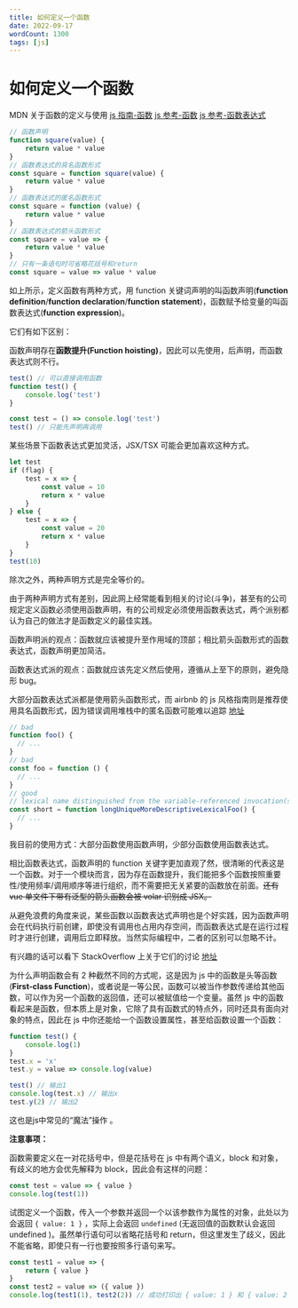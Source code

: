 ```yaml
---
title: 如何定义一个函数
date: 2022-09-17
wordCount: 1300
tags: [js]
---
```


# 如何定义一个函数

MDN 关于函数的定义与使用 [js 指南-函数](https://developer.mozilla.org/zh-CN/docs/Web/JavaScript/Guide/Functions) [js 参考-函数](https://developer.mozilla.org/zh-CN/docs/Web/JavaScript/Reference/Functions) [js 参考-函数表达式](https://developer.mozilla.org/zh-CN/docs/Web/JavaScript/Reference/Operators/function)

```javascript
// 函数声明
function square(value) {
	return value * value
}
// 函数表达式的具名函数形式
const square = function square(value) {
	return value * value
}
// 函数表达式的匿名函数形式
const square = function (value) {
	return value * value
}
// 函数表达式的箭头函数形式
const square = value => {
	return value * value
}
// 只有一条语句时可省略花括号和return
const square = value => value * value
```

如上所示，定义函数有两种方式，用 function 关键词声明的叫函数声明(**function definition**/**function declaration**/**function statement**)，函数赋予给变量的叫函数表达式(**function expression**)。

它们有如下区别：

函数声明存在**函数提升(Function hoisting)**，因此可以先使用，后声明，而函数表达式则不行。

```javascript
test() // 可以直接调用函数
function test() {
	console.log('test')
}

const test = () => console.log('test')
test() // 只能先声明再调用
```

某些场景下函数表达式更加灵活，JSX/TSX 可能会更加喜欢这种方式。

```javascript
let test
if (flag) {
	test = x => {
		const value = 10
		return x * value
	}
} else {
	test = x => {
		const value = 20
		return x * value
	}
}
test(10)
```

除次之外，两种声明方式是完全等价的。

由于两种声明方式有差别，因此网上经常能看到相关的讨论(斗争)，甚至有的公司规定定义函数必须使用函数声明，有的公司规定必须使用函数表达式，两个派别都认为自己的做法才是函数定义的最佳实践。

函数声明派的观点：函数就应该被提升至作用域的顶部；相比箭头函数形式的函数表达式，函数声明更加简洁。

函数表达式派的观点：函数就应该先定义然后使用，遵循从上至下的原则，避免隐形 bug。

大部分函数表达式派都是使用箭头函数形式，而 airbnb 的 js 风格指南则是推荐使用具名函数形式，因为错误调用堆栈中的匿名函数可能难以追踪 [地址](https://github.com/airbnb/javascript#functions)

```javascript
// bad
function foo() {
  // ...
}
// bad
const foo = function () {
  // ...
}
// good
// lexical name distinguished from the variable-referenced invocation(s)
const short = function longUniqueMoreDescriptiveLexicalFoo() {
  // ...
}
```

我目前的使用方式：大部分函数使用函数声明，少部分函数使用函数表达式。

相比函数表达式，函数声明的 function 关键字更加直观了然，很清晰的代表这是一个函数。对于一个模块而言，因为存在函数提升，我们能把多个函数按照重要性/使用频率/调用顺序等进行组织，而不需要把无关紧要的函数放在前面。~~还有 vue 单文件下带有泛型的箭头函数会被 volar 识别成 JSX。~~

从避免浪费的角度来说，某些函数以函数表达式声明也是个好实践，因为函数声明会在代码执行前创建，即使没有调用也占用内存空间，而函数表达式是在运行过程时才进行创建，调用后立即释放。当然实际编程中，二者的区别可以忽略不计。

有兴趣的话可以看下 StackOverflow 上关于它们的讨论 [地址](https://stackoverflow.com/questions/336859/var-functionname-function-vs-function-functionname)

为什么声明函数会有 2 种截然不同的方式呢，这是因为 js 中的函数是头等函数(**First-class Function**)，或者说是一等公民，函数可以被当作参数传递给其他函数，可以作为另一个函数的返回值，还可以被赋值给一个变量。虽然 js 中的函数看起来是函数，但本质上是对象，它除了具有函数式的特点外，同时还具有面向对象的特点，因此在 js 中你还能给一个函数设置属性，甚至给函数设置一个函数：

```javascript
function test() {
	console.log(1)
}
test.x = 'x'
test.y = value => console.log(value)

test() // 输出1
console.log(test.x) // 输出x
test.y(2) // 输出2
```

这也是js中常见的“魔法”操作 。

**注意事项：**

函数需要定义在一对花括号中，但是花括号在 js 中有两个语义，block 和对象，有歧义的地方会优先解释为 block，因此会有这样的问题：

```javascript
const test = value => { value }
console.log(test(1))
```

试图定义一个函数，传入一个参数并返回一个以该参数作为属性的对象，此处以为会返回 `{ value: 1 }` ，实际上会返回 `undefined` (无返回值的函数默认会返回 undefined )。虽然单行语句可以省略花括号和 return，但这里发生了歧义，因此不能省略，即使只有一行也要按照多行语句来写。

```javascript
const test1 = value => {
	return { value }
}
const test2 = value => ({ value })
console.log(test1(1), test2(2)) // 成功打印出 { value: 1 } 和 { value: 2 }
```
